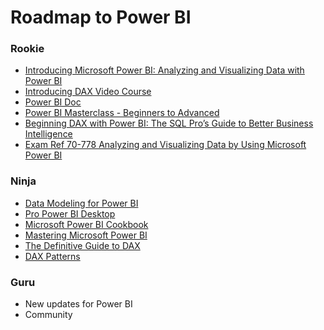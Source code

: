 # Roadmap to Power BI 

### Rookie
* [Introducing Microsoft Power BI: Analyzing and Visualizing Data with Power BI](https://courses.edx.org/courses/course-v1:Microsoft+DAT207x+2T2018/course/)
* [Introducing DAX Video Course](https://www.sqlbi.com/p/introducing-dax-video-course/)
* [Power BI Doc](https://docs.microsoft.com/zh-cn/power-bi/)
* [Power BI Masterclass - Beginners to Advanced](https://www.safaribooksonline.com/videos/power-bi-masterclass/9781789533095)
* [Beginning DAX with Power BI: The SQL Pro’s Guide to Better Business Intelligence](https://www.safaribooksonline.com/library/view/beginning-dax-with/9781484234778/)
* [Exam Ref 70-778 Analyzing and Visualizing Data by Using Microsoft Power BI](https://www.safaribooksonline.com/library/view/exam-ref-70-778/9780134857817/)
	

	
	
### Ninja
* [Data Modeling for Power BI](https://www.safaribooksonline.com/library/view/analyzing-data-with/9781509302833/)
* [Pro Power BI Desktop](https://www.safaribooksonline.com/library/view/pro-power-bi/9781484232101/)
* [Microsoft Power BI Cookbook](https://www.safaribooksonline.com/library/view/microsoft-power-bi/9781788290142/)
* [Mastering Microsoft Power BI](https://www.safaribooksonline.com/library/view/mastering-microsoft-power/9781788297233/)
* [The Definitive Guide to DAX](https://www.safaribooksonline.com/library/view/the-definitive-guide/9780735698383/)
* [DAX Patterns](https://www.daxpatterns.com/patterns/)

### Guru
* New updates for Power BI
* Community
